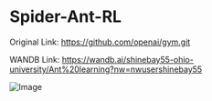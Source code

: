 # Spider-Ant-RL
Original Link: https://github.com/openai/gym.git

WANDB Link: https://wandb.ai/shinebay55-ohio-university/Ant%20learning?nw=nwusershinebay55

![Image](https://github.com/user-attachments/assets/3bec2194-267d-4479-b382-d200c1a089a3)

